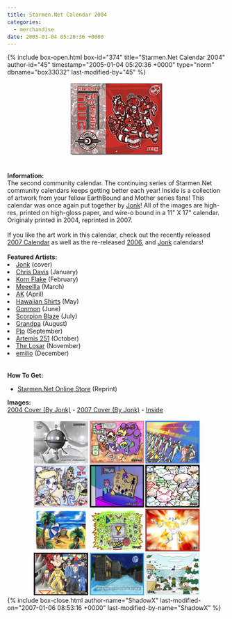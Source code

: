 ```yaml
---
title: Starmen.Net Calendar 2004
categories:
  - merchandise
date: 2005-01-04 05:20:36 +0000
---
```

{% include box-open.html box-id="374" title="Starmen.Net Calendar 2004" author-id="45" timestamp="2005-01-04 05:20:36 +0000" type="norm" dbname="box33032" last-modified-by="45" %}
	<center>
	<img src="/merchandise/images/smncal04_title.png" border="0" alt="Starmen.Net Calendar 2004" />
	</center>
	<br /><br />
	<b>Information:</b>
	<br />
	The second community calendar. The continuing series of Starmen.Net community calendars 
	keeps getting better each year! Inside is a collection of artwork from your fellow 
	EarthBound and Mother series fans! This calendar was once again put together by <a href="mailto:Jonk@starmen.net">Jonk</a>!
	All of the images are high-res, printed on high-gloss paper, and wire-o bound in a 
	11" X 17" calendar. Originaly printed in 2004, reprinted in 2007.
	<br /><br />
	If you like the art work in this calendar, check out the recently released <a href="http://starmen.net/merchandise/smn/smncal07.php">2007 Calendar</a> as well as the re-released <a href="http://starmen.net/merchandise/smn/smncal06.php">2006</a>, and <a href="http://starmen.net/merchandise/smn/jonkcal06.php">Jonk</a> calendars!
	<br /><br />
	<b>Featured Artists:</b>
	<br />
	<li><a href="http://starmen.net/fanart/jonk/">Jonk</a> (cover)</li>
	<li><a href="http://starmen.net/fanart/galleries.php?ret=nothing&box36456FirstLetter=C">Chris Davis</a> (January)</li>
	<li><a href="http://starmen.net/fanart/galleries.php?ret=nothing&box36456FirstLetter=K">Korn Flake</a> (February)</li>
	<li><a href="http://starmen.net/fanart/galleries.php?ret=nothing&box36456FirstLetter=M">Meeellla</a> (March)</li>
	<li><a href="http://starmen.net/fanart/galleries.php?ret=nothing&box36456FirstLetter=A">AK</a> (April)</li>
	<li><a href="http://starmen.net/fanart/galleries.php?ret=nothing&box36456FirstLetter=H">Hawaiian Shirts</a> (May)</li>
	<li><a href="http://starmen.net/fanart/galleries.php?ret=nothing&box36456FirstLetter=G">Gonmon</a> (June)</li>
	<li><a href="http://starmen.net/fanart/galleries.php?ret=nothing&box36456FirstLetter=S">Scorpion Blaze</a> (July)</li>
	<li><a href="http://starmen.net/fanart/galleries.php?ret=nothing&box36456FirstLetter=G">Grandpa</a> (August)</li>
	<li><a href="http://starmen.net/fanart/galleries.php?ret=nothing&box36456FirstLetter=P">Plo</a> (September)</li>
	<li><a href="http://starmen.net/fanart/galleries.php?ret=nothing&box36456FirstLetter=A">Artemis 251</a> (October)</li>
	<li><a href="http://starmen.net/fanart/galleries.php?ret=nothing&box36456FirstLetter=L">The Losar</a> (November)</li>
	<li><a href="http://starmen.net/fanart/galleries.php?ret=nothing&box36456FirstLetter=E">emilio</a> (December)</li>
	<br /><br />
	<b>How To Get:</b>
	<br />
	<ul>
	<li><a href="http://www.cafepress.com/starmen.98731167">Starmen.Net Online Store</a> (Reprint)</li>
	</ul>
	<b>Images:</b>
	<br />
	<a href="/merchandise/images/smncal04_cover04.jpg">2004 Cover (By Jonk)</a> - <a href="/merchandise/images/smncal04_cover07.jpg">2007 Cover (By Jonk)</a> - <a href="/merchandise/images/smncal04_inside.jpg">Inside</a>
	<br /><br />
	<center>
	<a href="/merchandise/images/smncal04_january.jpg"><img src="/merchandise/images/smncal04_1.jpg" border="0" alt="January by Chris Davis" /></a>
	<a href="/merchandise/images/smncal04_february.jpg"><img src="/merchandise/images/smncal04_2.jpg" border="0" alt="February by Korn Flake" /></a>
	<a href="/merchandise/images/smncal04_march.jpg"><img src="/merchandise/images/smncal04_3.jpg" border="0" alt="March by Meeellla" /></a>
	<br />
	<a href="/merchandise/images/smncal04_april.jpg"><img src="/merchandise/images/smncal04_4.jpg" border="0" alt="April by AK" /></a>
	<a href="/merchandise/images/smncal04_may.jpg"><img src="/merchandise/images/smncal04_5.jpg" border="0" alt="May by Hawaiian Shirts" /></a>
	<a href="/merchandise/images/smncal04_june.jpg"><img src="/merchandise/images/smncal04_6.jpg" border="0" alt="June by Gonmon" /></a>
	<br />
	<a href="/merchandise/images/smncal04_july.jpg"><img src="/merchandise/images/smncal04_7.jpg" border="0" alt="July by Scorpion Blaze" /></a>
	<a href="/merchandise/images/smncal04_august.jpg"><img src="/merchandise/images/smncal04_8.jpg" border="0" alt="August by Grandpa" /></a>
	<a href="/merchandise/images/smncal04_september.jpg"><img src="/merchandise/images/smncal04_9.jpg" border="0" alt="September by Plo" /></a>
	<br />
	<a href="/merchandise/images/smncal04_october.jpg"><img src="/merchandise/images/smncal04_10.jpg" border="0" alt="October by Artemis 251" /></a>
	<a href="/merchandise/images/smncal04_november.jpg"><img src="/merchandise/images/smncal04_11.jpg" border="0" alt="November by The Losar" /></a>
	<a href="/merchandise/images/smncal04_december.jpg"><img src="/merchandise/images/smncal04_12.jpg" border="0" alt="December by emilio" /></a>
	</center>
{% include box-close.html author-name="ShadowX" last-modified-on="2007-01-06 08:53:16 +0000" last-modified-by-name="ShadowX" %}
